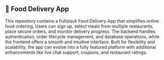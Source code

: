 ## 🍔 Food Delivery App

This repository contains a Fullstack Food Delivery App that simplifies online food ordering. Users can sign up, select meals from multiple restaurants, place secure orders, and monitor delivery progress. The backend handles authentication, order lifecycle management, and database operations, while the frontend offers a smooth and intuitive interface. Built for flexibility and scalability, the app can evolve into a fully featured platform with additional enhancements like live chat support, coupons, and restaurant ratings.
